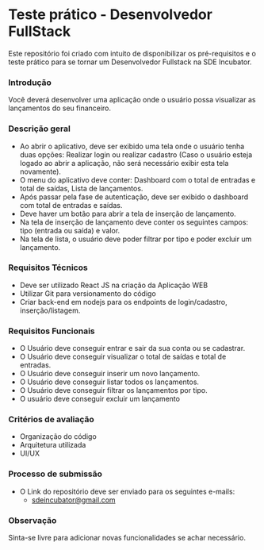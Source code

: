 # Teste prático - Desenvolvedor FullStack
Este repositório foi criado com intuito de disponibilizar os pré-requisitos e o teste prático para se tornar um Desenvolvedor Fullstack na SDE Incubator.

### Introdução
Você deverá desenvolver uma aplicação onde o usuário possa visualizar as lançamentos do seu financeiro.

### Descrição geral
- Ao abrir o aplicativo, deve ser exibido uma tela onde o usuário tenha duas opções: Realizar login ou realizar cadastro (Caso o usuário esteja logado ao abrir a aplicação, não será necessário exibir esta tela novamente).
- O menu do aplicativo deve conter: Dashboard com o total de entradas e total de saídas, Lista de lançamentos.
- Após passar pela fase de autenticação, deve ser exibido o dashboard com total de entradas e saídas.
- Deve haver um botão para abrir a tela de inserção de lançamento.
- Na tela de inserção de lançamento deve conter os seguintes campos: tipo (entrada ou saída) e valor.
- Na tela de lista, o usuário deve poder filtrar por tipo e poder excluir um lançamento.

### Requisitos Técnicos
- Deve ser utilizado React JS na criação da Aplicação WEB
- Utilizar Git para versionamento do código
- Criar back-end em nodejs para os endpoints de login/cadastro, inserção/listagem.

### Requisitos Funcionais
- O Usuário deve conseguir entrar e sair da sua conta ou se cadastrar.
- O Usuário deve conseguir visualizar o total de saídas e total de entradas.
- O Usuário deve conseguir inserir um novo lançamento.
- O Usuário deve conseguir listar todos os lançamentos.
- O Usuário deve conseguir filtrar os lançamentos por tipo.
- O usuário deve conseguir excluir um lançamento

### Critérios de avaliação
- Organização do código
- Arquitetura utilizada
- UI/UX

### Processo de submissão
- O Link do repositório deve ser enviado para os seguintes e-mails: 
  - sdeincubator@gmail.com


### Observação
Sinta-se livre para adicionar novas funcionalidades se achar necessário.
